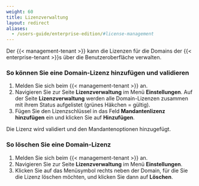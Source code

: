 ```yaml
---
weight: 60
title: Lizenzverwaltung
layout: redirect
aliases:
  - /users-guide/enterprise-edition/#license-management
---
```


Der {{< management-tenant >}} kann die Lizenzen für die Domains der {{< enterprise-tenant >}}s über die Benutzeroberfläche verwalten.

### So können Sie eine Domain-Lizenz hinzufügen und validieren

1. Melden Sie sich beim {{< management-tenant >}} an.
2. Navigieren Sie zur Seite **Lizenzverwaltung** im Menü **Einstellungen**.
Auf der Seite **Lizenzverwaltung** werden alle Domain-Lizenzen zusammen mit ihrem Status aufgelistet (grünes Häkchen = gültig).
1. Fügen Sie den Lizenzschlüssel in das Feld **Mandantenlizenz hinzufügen** ein und klicken Sie auf **Hinzufügen**.

Die Lizenz wird validiert und den Mandantenoptionen hinzugefügt.

### So löschen Sie eine Domain-Lizenz

1. Melden Sie sich beim {{< management-tenant >}} an.
2. Navigieren Sie zur Seite **Lizenzverwaltung** im Menü **Einstellungen**.
3. Klicken Sie auf das Menüsymbol rechts neben der Domain, für die Sie die Lizenz löschen möchten, und klicken Sie dann auf **Löschen**.
